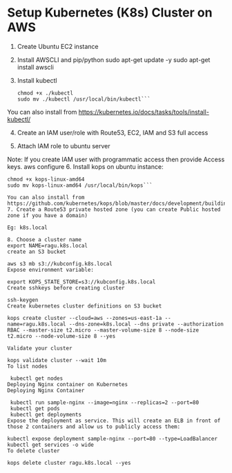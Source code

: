 # Setup Kubernetes (K8s) Cluster on AWS
1. Create Ubuntu EC2 instance

2. Install AWSCLI and pip/python
   sudo apt-get update -y
   sudo apt-get install awscli
   
3. Install kubectl
   ```curl -LO https://storage.googleapis.com/kubernetes-release/release/$(curl -s https://storage.googleapis.com/kubernetes-release/release/stable.txt)/bin/linux/amd64/kubectl
   chmod +x ./kubectl
   sudo mv ./kubectl /usr/local/bin/kubectl```
You can also install from https://kubernetes.io/docs/tasks/tools/install-kubectl/

4. Create an IAM user/role with Route53, EC2, IAM and S3 full access

5. Attach IAM role to ubuntu server

Note: If you create IAM user with programmatic access then provide Access keys.
  aws configure
6. Install kops on ubuntu instance:

 ```curl -LO https://github.com/kubernetes/kops/releases/download/$(curl -s https://api.github.com/repos/kubernetes/kops/releases/latest | grep tag_name | cut -d '"' -f 4)/kops-linux-amd64
 chmod +x kops-linux-amd64
 sudo mv kops-linux-amd64 /usr/local/bin/kops```
 
You can also install from https://github.com/kubernetes/kops/blob/master/docs/development/building.md
7. Create a Route53 private hosted zone (you can create Public hosted zone if you have a domain)

Eg: k8s.local 

8. Choose a cluster name
 export NAME=ragu.k8s.local
create an S3 bucket

 aws s3 mb s3://kubconfig.k8s.local
Expose environment variable:

 export KOPS_STATE_STORE=s3://kubconfig.k8s.local
Create sshkeys before creating cluster

 ssh-keygen
Create kubernetes cluster definitions on S3 bucket

kops create cluster --cloud=aws --zones=us-east-1a --name=ragu.k8s.local --dns-zone=k8s.local --dns private --authorization RBAC --master-size t2.micro --master-volume-size 8 --node-size t2.micro --node-volume-size 8 --yes

Validate your cluster

 kops validate cluster --wait 10m
To list nodes

  kubectl get nodes 
Deploying Nginx container on Kubernetes
Deploying Nginx Container

  kubectl run sample-nginx --image=nginx --replicas=2 --port=80
  kubectl get pods
  kubectl get deployments
Expose the deployment as service. This will create an ELB in front of those 2 containers and allow us to publicly access them:

 kubectl expose deployment sample-nginx --port=80 --type=LoadBalancer
 kubectl get services -o wide
To delete cluster

 kops delete cluster ragu.k8s.local --yes
